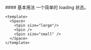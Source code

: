 <cn>
#### 基本用法 
一个简单的 loading 状态。
</cn>

```vue
<template>
  <Space>
    <Spin size="large"/>
    <Spin />
    <Spin size="small" />
  </Space>
</template>
```